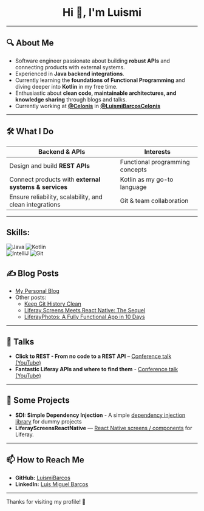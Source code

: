 <h1 align="center">Hi 👋, I'm Luismi</h1>

---

## 🔍 About Me

- Software engineer passionate about building **robust APIs** and connecting products with external systems.
- Experienced in **Java backend integrations**.
- Currently learning the **foundations of Functional Programming** and diving deeper into **Kotlin** in my free time.
- Enthusiastic about **clean code, maintainable architectures, and knowledge sharing** through blogs and talks.
- Currently working at **[@Celonis](https://github.com/celonis)** in **[@LuismiBarcosCelonis](https://github.com/LuismiBarcosCelonis)**

---

## 🛠 What I Do

| Backend & APIs | Interests |
|----------------|-----------------------|
| Design and build **REST APIs** | Functional programming concepts |
| Connect products with **external systems & services** | Kotlin as my go-to language |
| Ensure reliability, scalability, and clean integrations | Git & team collaboration |

---

## Skills:
![Java](https://img.shields.io/badge/Java-0071b0?style=for-the-badge&logo=openjdk&logoColor=white&labelColor=101010) 
![Kotlin](https://img.shields.io/badge/Kotlin-874BFD?style=for-the-badge&logo=kotlin&logoColor=white&labelColor=101010)
</br>
![IntelliJ](https://img.shields.io/badge/IntelliJ-ad3dd2?style=for-the-badge&logo=intellijidea&logoColor=white&labelColor=101010) 
![Git](https://img.shields.io/badge/Git-f05133?style=for-the-badge&logo=git&logoColor=orange&labelColor=101010)

## ✍️ Blog Posts
- [My Personal Blog](https://luismibarcos.com/posts/)
- Other posts:
  - [Keep Git History Clean](https://careers.celonis.com/blog/keep-git-history-clean)
  - [Liferay Screens Meets React Native: The Sequel](https://liferay.dev/blogs/-/blogs/liferay-screens-meets-react-native-the-sequel)
  - [LiferayPhotos: A Fully Functional App in 10 Days](https://liferay.dev/blogs/-/blogs/liferayphotos-a-fully-functional-app-in-10-days-using-liferay-screens-final-part-development-experience-)

---

## 🎤 Talks

- **Click to REST - From no code to a REST API** – [Conference talk (YouTube)](https://www.youtube.com/watch?v=Eszsvl1qZKk&t=4130s)
- **Fantastic Liferay APIs and where to find them** - [Conference talk (YouTube)](https://www.youtube.com/watch?v=PSxgzOfDe1Y&t=17166s)
---

## 📂 Some Projects
- **SDI: Simple Dependency Injection** - A simple [dependency injection library](https://github.com/LuismiBarcos/SDI) for dummy projects
- **LiferayScreensReactNative** — [React Native screens / components](https://github.com/LuismiBarcos/LiferayScreensReactNative) for Liferay.

---

## 📫 How to Reach Me

- **GitHub:** [LuismiBarcos](https://github.com/LuismiBarcos)
- **LinkedIn:** [Luis Miguel Barcos](https://es.linkedin.com/in/luismibarcos)

---

Thanks for visiting my profile! 🚀
